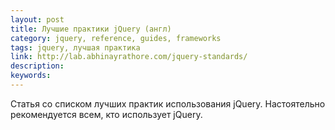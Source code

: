 ```yaml
---
layout: post
title: Лучшие практики jQuery (англ)
category: jquery, reference, guides, frameworks
tags: jquery, лучшая практика
link: http://lab.abhinayrathore.com/jquery-standards/
description:
keywords:
---
```


<p>Статья со списком лучших практик использования jQuery. Настоятельно рекомендуется всем, кто использует jQuery.</p>
